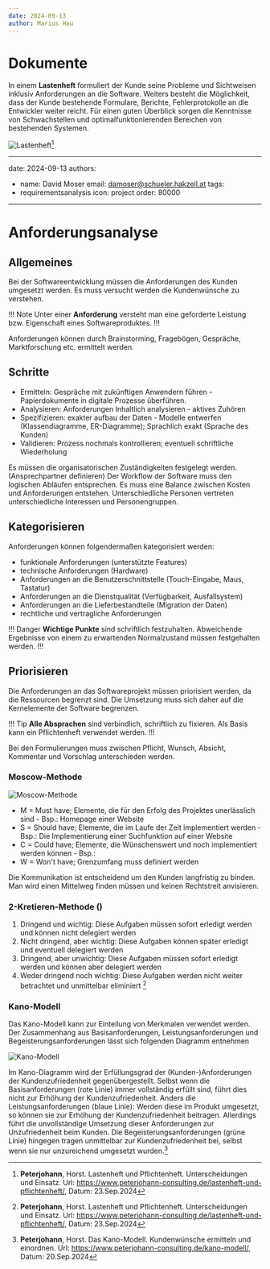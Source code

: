 ```yaml
---
date: 2024-09-13
author: Marius Hau
---
```

 
# Dokumente
 
In einem **Lastenheft** formuliert der Kunde seine Probleme und Sichtweisen inklusiv Anforderungen an die Software. Weiters besteht die Möglichkeit, dass der Kunde bestehende Formulare, Berichte, Fehlerprotokolle an die Entwickler weiter reicht. Für einen guten Überblick sorgen die Kenntnisse von Schwachstellen und optimalfunktionierenden Bereichen von bestehenden Systemen.
 
![Lastenheft](/images/Lastenheft.png)[^1]
 
[^1]: **Peterjohann**, Horst. Lastenheft und Pflichtenheft. Unterscheidungen und Einsatz.
Url: https://www.peterjohann-consulting.de/lastenheft-und-pflichtenheft/, Datum: 23.Sep.2024
 
---
date: 2024-09-13
authors:
  - name: David Moser
    email: damoser@schueler.hakzell.at
tags:
  - requirementsanalysis
icon: project
order: 80000    
---
 
# Anforderungsanalyse
 
## Allgemeines
 
Bei der Softwareentwicklung müssen die Anforderungen des Kunden umgesetzt werden. Es muss versucht werden die Kundenwünsche zu verstehen.
 
!!! Note
Unter  einer **Anforderung** versteht man eine geforderte Leistung bzw. Eigenschaft eines Softwareproduktes.
!!!
 
Anforderungen können durch Brainstorming, Fragebögen, Gespräche, Marktforschung etc. ermittelt werden.
 
## Schritte
 
 - Ermitteln: Gespräche mit zukünftigen Anwendern führen - Papierdokumente in digitale Prozesse überführen.
 - Analysieren: Anforderungen Inhaltlich analysieren - aktives Zuhören
 - Spezifizieren: exakter aufbau der Daten - Modelle entwerfen (Klassendiagramme, ER-Diagramme); Sprachlich exakt (Sprache des Kunden)
 - Validieren: Prozess nochmals kontrollieren; eventuell schriftliche Wiederholung
 
Es müssen die organisatorischen Zuständigkeiten festgelegt werden. (Ansprechpartner definieren)
Der Workflow der Software muss den logischen Abläufen entsprechen. Es muss eine Balance zwischen Kosten und Anforderungen entstehen. Unterschiedliche Personen vertreten unterschiedliche Interessen und Personengruppen.
 
## Kategorisieren
 
Anforderungen können folgendermaßen kategorisiert werden:
 
 - funktionale Anforderungen (unterstützte Features)
 - technische Anforderungen (Hardware)
 - Anforderungen an die Benutzerschnittstelle (Touch-Eingabe, Maus, Tastatur)
 - Anforderungen an die Dienstqualität (Verfügbarkeit, Ausfallsystem)
 - Anforderungen an die Lieferbestandteile (Migration der Daten)
 - rechtliche und vertragliche Anforderungen
 
!!! Danger
**Wichtige Punkte** sind schriftlich festzuhalten. Abweichende Ergebnisse von einem zu erwartenden Normalzustand müssen festgehalten werden.
!!!
 
## Priorisieren
 
Die Anforderungen an das Softwareprojekt müssen priorisiert werden, da die Ressourcen begrenzt sind. Die Umsetzung muss sich daher auf die Kernelemente der Software begrenzen.
 
!!! Tip
**Alle Absprachen** sind verbindlich, schriftlich zu fixieren. Als Basis kann ein Pflichtenheft verwendet werden.
!!!
 
Bei den Formulierungen muss zwischen Pflicht, Wunsch, Absicht, Kommentar und Vorschlag unterschieden werden.
 
### Moscow-Methode
 
![Moscow-Methode](/images/moscow.jpeg)
 
 - M = Must have; Elemente, die für den Erfolg des Projektes unerlässlich sind - Bsp.: Homepage einer Website
 - S = Should have; Elemente, die im Laufe der Zeit implementiert werden - Bsp.: Die Implementierung einer Suchfunktion auf einer Website
 - C = Could have; Elemente, die Wünschenswert und noch implementiert werden können - Bsp.:
 - W = Won't have; Grenzumfang muss definiert werden
 
Die Kommunikation ist entscheidend um den Kunden langfristig zu binden. Man wird einen Mittelweg finden müssen und keinen Rechtstreit anvisieren.
 
### 2-Kretieren-Methode ()
 
1. Dringend und wichtig: Diese Aufgaben müssen sofort erledigt werden und können nicht delegiert werden
2. Nicht dringend, aber wichtig: Diese Aufgaben können später erledigt und eventuell delegiert werden
3. Dringend, aber unwichtig: Diese Aufgaben müssen sofort erledigt werden und können aber delegiert werden
4. Weder dringend noch wichtig: Diese Aufgaben werden nicht weiter betrachtet und unmittelbar eliminiert [^1]
 
### Kano-Modell
 
Das Kano-Modell kann zur Einteilung von Merkmalen verwendet werden. Der Zusammenhang aus Basisanforderungen, Leistungsanforderungen und Begeisterungsanforderungen lässt sich folgenden Diagramm entnehmen
 
![Kano-Modell](/images/kano-modell.png)
 
Im Kano-Diagramm wird der Erfüllungsgrad der (Kunden-)Anforderungen der Kundenzufriedenheit gegenübergestellt. Selbst wenn die Basisanforderungen (rote Linie) immer vollständig erfüllt sind, führt dies nicht zur Erhöhung der Kundenzufriedenheit. Anders die Leistungsanforderungen (blaue Linie): Werden diese im Produkt umgesetzt, so können sie zur Erhöhung der Kundenzufriedenheit beitragen. Allerdings führt die unvollständige Umsetzung dieser Anforderungen zur Unzufriedenheit beim Kunden. Die Begeisterungsanforderungen (grüne Linie) hingegen tragen unmittelbar zur Kundenzufriedenheit bei, selbst wenn sie nur unzureichend umgesetzt wurden.[^2]
 
[^2]: **Peterjohann**, Horst. Das Kano-Modell. Kundenwünsche ermitteln und einordnen.
Url: https://www.peterjohann-consulting.de/kano-modell/, Datum: 20.Sep.2024
 
[^1]: **Peterjohann**, Horst. Das Eisenhower-Prinzip. Einteilen von Aufgaben nach Dringlichkeit und Wichtigkeit.
Url: https://www.peterjohann-consulting.de/eisenhower-prinzip/, Datum: 20.Sep.2024
Das Kano-Modell - Peterjohann Consulting
Das Kano-Modell dient zur Klassifikation von Kundenwünschen, um so zu verdeutlichen, welche Eigenschaften ein Produkt haben sollte.
 
